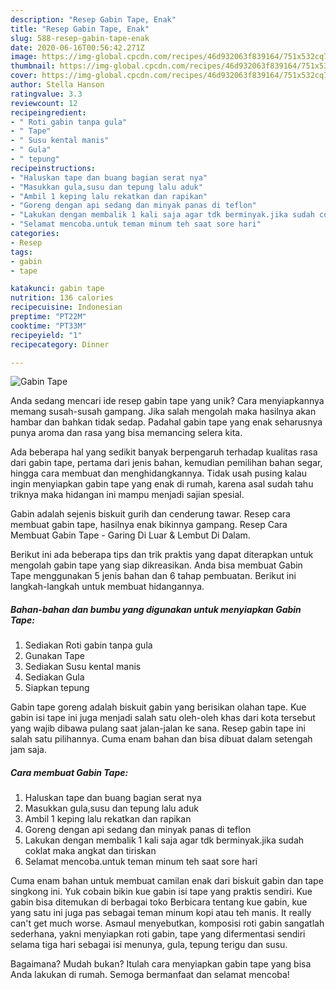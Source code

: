 ```yaml
---
description: "Resep Gabin Tape, Enak"
title: "Resep Gabin Tape, Enak"
slug: 588-resep-gabin-tape-enak
date: 2020-06-16T00:56:42.271Z
image: https://img-global.cpcdn.com/recipes/46d932063f839164/751x532cq70/gabin-tape-foto-resep-utama.jpg
thumbnail: https://img-global.cpcdn.com/recipes/46d932063f839164/751x532cq70/gabin-tape-foto-resep-utama.jpg
cover: https://img-global.cpcdn.com/recipes/46d932063f839164/751x532cq70/gabin-tape-foto-resep-utama.jpg
author: Stella Hanson
ratingvalue: 3.3
reviewcount: 12
recipeingredient:
- " Roti gabin tanpa gula"
- " Tape"
- " Susu kental manis"
- " Gula"
- " tepung"
recipeinstructions:
- "Haluskan tape dan buang bagian serat nya"
- "Masukkan gula,susu dan tepung lalu aduk"
- "Ambil 1 keping lalu rekatkan dan rapikan"
- "Goreng dengan api sedang dan minyak panas di teflon"
- "Lakukan dengan membalik 1 kali saja agar tdk berminyak.jika sudah coklat maka angkat dan tiriskan"
- "Selamat mencoba.untuk teman minum teh saat sore hari"
categories:
- Resep
tags:
- gabin
- tape

katakunci: gabin tape 
nutrition: 136 calories
recipecuisine: Indonesian
preptime: "PT22M"
cooktime: "PT33M"
recipeyield: "1"
recipecategory: Dinner

---
```



![Gabin Tape](https://img-global.cpcdn.com/recipes/46d932063f839164/751x532cq70/gabin-tape-foto-resep-utama.jpg)

Anda sedang mencari ide resep gabin tape yang unik? Cara menyiapkannya memang susah-susah gampang. Jika salah mengolah maka hasilnya akan hambar dan bahkan tidak sedap. Padahal gabin tape yang enak seharusnya punya aroma dan rasa yang bisa memancing selera kita.

Ada beberapa hal yang sedikit banyak berpengaruh terhadap kualitas rasa dari gabin tape, pertama dari jenis bahan, kemudian pemilihan bahan segar, hingga cara membuat dan menghidangkannya. Tidak usah pusing kalau ingin menyiapkan gabin tape yang enak di rumah, karena asal sudah tahu triknya maka hidangan ini mampu menjadi sajian spesial.

Gabin adalah sejenis biskuit gurih dan cenderung tawar. Resep cara membuat gabin tape, hasilnya enak bikinnya gampang. Resep Cara Membuat Gabin Tape - Garing Di Luar &amp; Lembut Di Dalam.


Berikut ini ada beberapa tips dan trik praktis yang dapat diterapkan untuk mengolah gabin tape yang siap dikreasikan. Anda bisa membuat Gabin Tape menggunakan 5 jenis bahan dan 6 tahap pembuatan. Berikut ini langkah-langkah untuk membuat hidangannya.

<!--inarticleads1-->

##### Bahan-bahan dan bumbu yang digunakan untuk menyiapkan Gabin Tape:

1. Sediakan  Roti gabin tanpa gula
1. Gunakan  Tape
1. Sediakan  Susu kental manis
1. Sediakan  Gula
1. Siapkan  tepung


Gabin tape goreng adalah biskuit gabin yang berisikan olahan tape. Kue gabin isi tape ini juga menjadi salah satu oleh-oleh khas dari kota tersebut yang wajib dibawa pulang saat jalan-jalan ke sana. Resep gabin tape ini salah satu pilihannya. Cuma enam bahan dan bisa dibuat dalam setengah jam saja. 

<!--inarticleads2-->

##### Cara membuat Gabin Tape:

1. Haluskan tape dan buang bagian serat nya
1. Masukkan gula,susu dan tepung lalu aduk
1. Ambil 1 keping lalu rekatkan dan rapikan
1. Goreng dengan api sedang dan minyak panas di teflon
1. Lakukan dengan membalik 1 kali saja agar tdk berminyak.jika sudah coklat maka angkat dan tiriskan
1. Selamat mencoba.untuk teman minum teh saat sore hari


Cuma enam bahan untuk membuat camilan enak dari biskuit gabin dan tape singkong ini. Yuk cobain bikin kue gabin isi tape yang praktis sendiri. Kue gabin bisa ditemukan di berbagai toko Berbicara tentang kue gabin, kue yang satu ini juga pas sebagai teman minum kopi atau teh manis. It really can&#39;t get much worse. Asmaul menyebutkan, komposisi roti gabin sangatlah sederhana, yakni menyiapkan roti gabin, tape yang difermentasi sendiri selama tiga hari sebagai isi menunya, gula, tepung terigu dan susu. 

Bagaimana? Mudah bukan? Itulah cara menyiapkan gabin tape yang bisa Anda lakukan di rumah. Semoga bermanfaat dan selamat mencoba!
